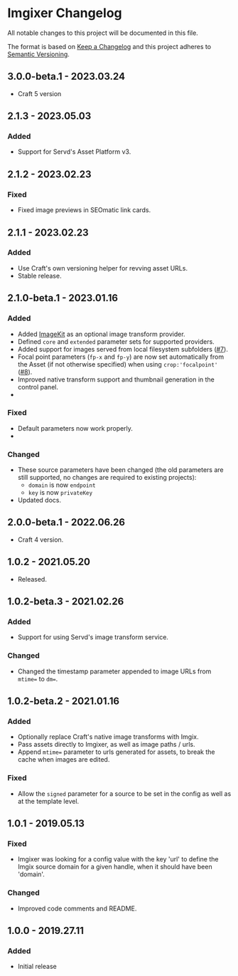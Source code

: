 # Imgixer Changelog

All notable changes to this project will be documented in this file.

The format is based on [Keep a Changelog](http://keepachangelog.com/) and this project adheres to [Semantic Versioning](http://semver.org/).

## 3.0.0-beta.1 - 2023.03.24
- Craft 5 version

## 2.1.3 - 2023.05.03
### Added
- Support for Servd's Asset Platform v3.

## 2.1.2 - 2023.02.23
### Fixed
- Fixed image previews in SEOmatic link cards.

## 2.1.1 - 2023.02.23
### Added
- Use Craft's own versioning helper for revving asset URLs. 
- Stable release.

## 2.1.0-beta.1 - 2023.01.16
### Added
- Added [ImageKit](https://imagekit.io/) as an optional image transform provider.
- Defined `core` and `extended` parameter sets for supported providers.
- Added support for images served from local filesystem subfolders ([#7](https://github.com/croxton/imgixer/issues/7)).
- Focal point parameters (`fp-x` and `fp-y`) are now set automatically from the Asset (if not otherwise specified) when using `crop:'focalpoint'` ([#8](https://github.com/croxton/imgixer/issues/8)).
- Improved native transform support and thumbnail generation in the control panel.
- 
### Fixed
- Default parameters now work properly.
- 
### Changed
- These source parameters have been changed (the old parameters are still supported, no changes are required to existing projects):
    - `domain` is now `endpoint`
    - `key` is now `privateKey`
- Updated docs.

## 2.0.0-beta.1 - 2022.06.26
- Craft 4 version.

## 1.0.2 - 2021.05.20
- Released.

## 1.0.2-beta.3 - 2021.02.26
### Added
- Support for using Servd's image transform service.

### Changed
- Changed the timestamp parameter appended to image URLs from `mtime=` to `dm=`.

## 1.0.2-beta.2 - 2021.01.16
### Added
- Optionally replace Craft's native image transforms with Imgix.
- Pass assets directly to Imgixer, as well as image paths / urls.
- Append `mtime=` parameter to urls generated for assets, to break the cache when images are edited.

### Fixed
- Allow the `signed` parameter for a source to be set in the config as well as at the template level.

## 1.0.1 - 2019.05.13
### Fixed
- Imgixer was looking for a config value with the key 'url' to define the Imgix source domain for a given handle, when it should have been 'domain'.

### Changed
- Improved code comments and README.

## 1.0.0 - 2019.27.11
### Added
- Initial release
